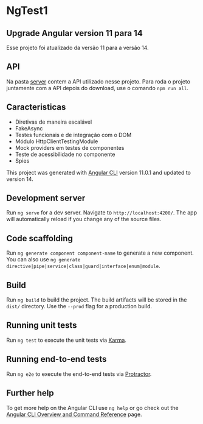 # NgTest1

## Upgrade Angular version 11 para 14

Esse projeto foi atualizado da versão 11 para a versão 14.

## API

Na pasta [server](https://github.com/Werisu/angular-testes-automatizados-v2/tree/master/server) contem a API utilizado nesse projeto. Para roda o projeto juntamente com a API depois do download, use o comando `npm run all`.

## Caracteristicas

 * Diretivas de maneira escalável
 * FakeAsync
 * Testes funcionais e de integração com o DOM
 * Módulo HttpClientTestingModule
 * Mock providers em testes de componentes
 * Teste de acessibilidade no componente
 * Spies

This project was generated with [Angular CLI](https://github.com/angular/angular-cli) version 11.0.1 and updated to version 14.

## Development server

Run `ng serve` for a dev server. Navigate to `http://localhost:4200/`. The app will automatically reload if you change any of the source files.

## Code scaffolding

Run `ng generate component component-name` to generate a new component. You can also use `ng generate directive|pipe|service|class|guard|interface|enum|module`.

## Build

Run `ng build` to build the project. The build artifacts will be stored in the `dist/` directory. Use the `--prod` flag for a production build.

## Running unit tests

Run `ng test` to execute the unit tests via [Karma](https://karma-runner.github.io).

## Running end-to-end tests

Run `ng e2e` to execute the end-to-end tests via [Protractor](http://www.protractortest.org/).

## Further help

To get more help on the Angular CLI use `ng help` or go check out the [Angular CLI Overview and Command Reference](https://angular.io/cli) page.
